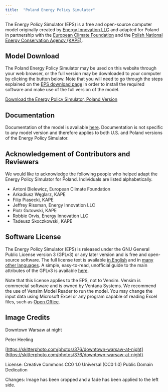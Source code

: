```yaml
---
title:  "Poland Energy Policy Simulator"
---
```


The Energy Policy Simulator (EPS) is a free and open-source computer model originally created by [Energy Innovation LLC](https://energyinnovation.org/) and adapted for Poland in partnership with the [European Climate Foundation](https://europeanclimate.org/) and the [Polish National Energy Conservation Agency (KAPE)](https://www.kape.gov.pl/).

## Model Download

The Poland Energy Policy Simulator may be used on this website through your web browser, or the full version may be downloaded to your computer by clicking the button below.  Note that you will need to go through the steps explained on the [EPS download page](https://docs.energypolicy.solutions/download) in order to install the required software and make use of the full version of the model.

<p><a href="https://github.com/Energy-Innovation/eps-poland/archive/1.2.4.2.zip" class="btn">Download the Energy Policy Simulator, Poland Version</a></p>

## Documentation

Documentation of the model is available [here](https://docs.energypolicy.solutions/).  Documentation is not specific to any model version and therefore applies to both U.S. and Poland versions of the Energy Policy Simulator.

## Acknowledgement of Contributors and Reviewers
We would like to acknowledge the following people who helped adapt the Energy Policy Simulator for Poland.  Individuals are listed alphabetically.

* Antoni Bielewicz, European Climate Foundation
* Arkadiusz Węglarz, KAPE
* Filip Piasecki, KAPE
* Jeffrey Rissman, Energy Innovation LLC
* Piotr Gutowski, KAPE
* Robbie Orvis, Energy Innovation LLC
* Tadeusz Skoczkowski, KAPE

## Software License

The Energy Policy Simulator (EPS) is released under the GNU General Public License version 3 (GPLv3) or any later version and is free and open-source software.  The full license text is available [in English](http://www.gnu.org/licenses/gpl-3.0.en.html) and in [many other languages](http://www.gnu.org/licenses/translations.html).  A simple, easy-to-read, unofficial guide to the main attributes of the GPLv3 is available <a href="https://tldrlegal.com/license/gnu-general-public-license-v3-(gpl-3)">here</a>.

Note that this license applies to the EPS, not to Vensim.  Vensim is commercial software and is owned by Ventana Systems.  We recommend the use of Vensim Model Reader to run the model.  You may change the input data using Microsoft Excel or any program capable of reading Excel files, such as [Open Office](https://www.openoffice.org/).

## Image Credits

Downtown Warsaw at night

Peter Heeling

[https://skitterphoto.com/photos/376/downtown-warsaw-at-night](https://skitterphoto.com/photos/376/downtown-warsaw-at-night)

License: Creative Commons CC0 1.0 Universal (CC0 1.0) Public Domain Dedication

Changes: Image has been cropped and a fade has been applied to the left side.
